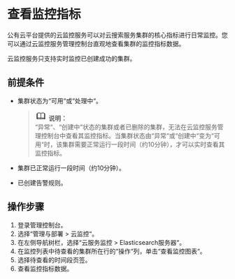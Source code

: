 # 查看监控指标<a name="css_01_0044"></a>

公有云平台提供的云监控服务可以对云搜索服务集群的核心指标进行日常监控。您可以通过云监控服务管理控制台直观地查看集群的监控指标数据。

云监控服务只支持实时监控已创建成功的集群。

## 前提条件<a name="section1839919421279"></a>

-   集群状态为“可用“或“处理中“。

    >![](public_sys-resources/icon-note.gif) **说明：**   
    >“异常“、“创建中“状态的集群或者已删除的集群，无法在云监控服务管理控制台中查看其监控指标。当集群状态由“异常“或“创建中“变为“可用“时，该集群需要正常运行一段时间（约10分钟），才可以实时查看其监控指标。  

-   集群已正常运行一段时间（约10分钟）。
-   已创建告警规则。

## 操作步骤<a name="section1482553663115"></a>

1.  登录管理控制台。
2.  选择“管理与部署 \> 云监控“。
3.  在左侧导航树栏，选择“云服务监控 \> Elasticsearch服务器“。
4.  在监控列表中待查看的集群所在行的“操作“列，单击“查看监控图表“。
5.  选择待查看的时间段页签。
6.  查看监控指标数据。

